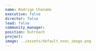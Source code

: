 ```yaml
---
name: Rodrigo Chaname
executive: false
director: false
lead: false
community_manager: 
position: Outreach
project:  
image: ../assets/default_exec_image.png
---
```

